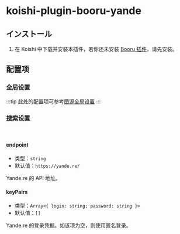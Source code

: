 # koishi-plugin-booru-yande

## インストール

1. 在 Koishi 中下载并安装本插件，若你还未安装 [Booru 插件](../index.md)，请先安装。

## 配置项

### 全局设置

:::tip
此处的配置项可参考[图源全局设置](../config#图源全局设置)
:::

### 搜索设置

<br>

#### endpoint

- 类型：`string`
- 默认值：`https://yande.re/`

Yande.re 的 API 地址。

#### keyPairs

- 类型：`Array<{ login: string; password: string }>`
- 默认值：`[]`

Yande.re 的登录凭据。如该项为空，则使用匿名登录。
